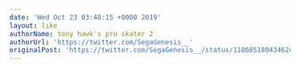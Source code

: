 ```yaml
---
date: 'Wed Oct 23 03:48:15 +0000 2019'
layout: like
authorName: tony hawk's pro skater 2
authorUrl: 'https://twitter.com/SegaGenesis__'
originalPost: 'https://twitter.com/SegaGenesis__/status/1186851804346245120'
---
```

